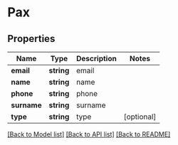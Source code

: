 # Pax

## Properties
Name | Type | Description | Notes
------------ | ------------- | ------------- | -------------
**email** | **string** | email | 
**name** | **string** | name | 
**phone** | **string** | phone | 
**surname** | **string** | surname | 
**type** | **string** | type | [optional] 

[[Back to Model list]](../../README.md#documentation-for-models) [[Back to API list]](../../README.md#documentation-for-api-endpoints) [[Back to README]](../../README.md)

